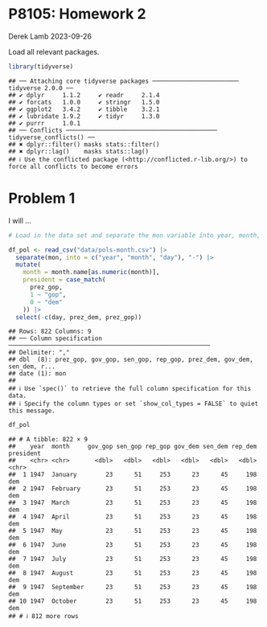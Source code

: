P8105: Homework 2
================
Derek Lamb
2023-09-26

Load all relevant packages.

``` r
library(tidyverse)
```

    ## ── Attaching core tidyverse packages ──────────────────────── tidyverse 2.0.0 ──
    ## ✔ dplyr     1.1.2     ✔ readr     2.1.4
    ## ✔ forcats   1.0.0     ✔ stringr   1.5.0
    ## ✔ ggplot2   3.4.2     ✔ tibble    3.2.1
    ## ✔ lubridate 1.9.2     ✔ tidyr     1.3.0
    ## ✔ purrr     1.0.1     
    ## ── Conflicts ────────────────────────────────────────── tidyverse_conflicts() ──
    ## ✖ dplyr::filter() masks stats::filter()
    ## ✖ dplyr::lag()    masks stats::lag()
    ## ℹ Use the conflicted package (<http://conflicted.r-lib.org/>) to force all conflicts to become errors

# Problem 1

I will …

``` r
# Load in the data set and separate the mon variable into year, month, day

df_pol <- read_csv("data/pols-month.csv") |> 
  separate(mon, into = c("year", "month", "day"), "-") |> 
  mutate(
    month = month.name[as.numeric(month)],
    president = case_match(
      prez_gop,
      1 ~ "gop",
      0 ~ "dem"
    )) |> 
  select(-c(day, prez_dem, prez_gop))
```

    ## Rows: 822 Columns: 9
    ## ── Column specification ────────────────────────────────────────────────────────
    ## Delimiter: ","
    ## dbl  (8): prez_gop, gov_gop, sen_gop, rep_gop, prez_dem, gov_dem, sen_dem, r...
    ## date (1): mon
    ## 
    ## ℹ Use `spec()` to retrieve the full column specification for this data.
    ## ℹ Specify the column types or set `show_col_types = FALSE` to quiet this message.

``` r
df_pol
```

    ## # A tibble: 822 × 9
    ##    year  month     gov_gop sen_gop rep_gop gov_dem sen_dem rep_dem president
    ##    <chr> <chr>       <dbl>   <dbl>   <dbl>   <dbl>   <dbl>   <dbl> <chr>    
    ##  1 1947  January        23      51     253      23      45     198 dem      
    ##  2 1947  February       23      51     253      23      45     198 dem      
    ##  3 1947  March          23      51     253      23      45     198 dem      
    ##  4 1947  April          23      51     253      23      45     198 dem      
    ##  5 1947  May            23      51     253      23      45     198 dem      
    ##  6 1947  June           23      51     253      23      45     198 dem      
    ##  7 1947  July           23      51     253      23      45     198 dem      
    ##  8 1947  August         23      51     253      23      45     198 dem      
    ##  9 1947  September      23      51     253      23      45     198 dem      
    ## 10 1947  October        23      51     253      23      45     198 dem      
    ## # ℹ 812 more rows
